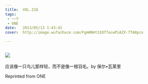 ```yaml
---
title:	VOL.218
tags:
 - 一个
 - ONE
date:	2013/05/13 1:43:41
cover:	http://image.wufazhuce.com/FgmHN4t31Of7acwPiAZX-7TA8pco

---
```

![](http://image.wufazhuce.com/FgmHN4t31Of7acwPiAZX-7TA8pco)
---

应该像一只鸟儿那样轻，而不是像一根羽毛。by 保尔•瓦莱里
 
Reprinted from ONE
